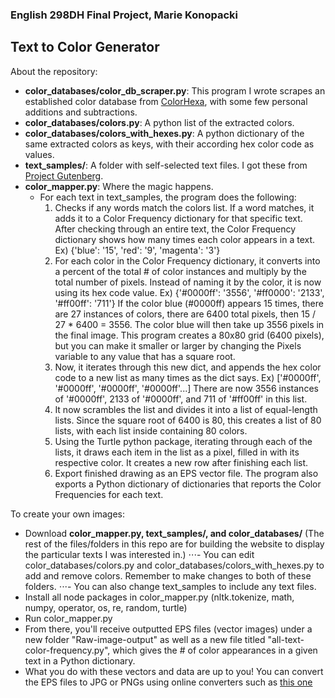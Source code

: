 ### English 298DH Final Project, Marie Konopacki
## Text to Color Generator

About the repository:
  - **color_databases/color_db_scraper.py**: This program I wrote scrapes an established color database from [ColorHexa](https://www.colorhexa.com/color-names), with some few personal additions and subtractions. 
  - **color_databases/colors.py**: A python list of the extracted colors.
  - **color_databases/colors_with_hexes.py**: A python dictionary of the same extracted colors as keys, with their according hex color code as values. 
  - **text_samples/**: A folder with self-selected text files. I got these from [Project Gutenberg](https://www.gutenberg.org/). 
  - **color_mapper.py**: Where the magic happens. 
    - For each text in text_samples, the program does the following:
      1. Checks if any words match the colors list. If a word matches, it adds it to a Color Frequency dictionary for that specific text. After checking through an entire text, the Color Frequency dictionary shows how many times each color appears in a text.     
          Ex) {'blue': '15', 'red': '9', 'magenta': '3'}
      2. For each color in the Color Frequency dictionary, it converts into a percent of the total # of color instances and multiply by the total number of pixels. Instead of naming it by the color, it is now using its hex code value.
            Ex) {'#0000ff': '3556', '#ff0000': '2133', '#ff00ff': '711'}
            If the color blue (#0000ff) appears 15 times, there are 27 instances of colors, there are 6400 total pixels, then 15 / 27 * 6400 = 3556. The color blue will then take up 3556 pixels in the final image.
          This program creates a 80x80 grid (6400 pixels), but you can make it smaller or larger by changing the Pixels variable to any value that has a square root. 
      3. Now, it iterates through this new dict, and appends the hex color code to a new list as many times as the dict says. 
          Ex) ['#0000ff', '#0000ff', '#0000ff', '#0000ff'...]
          There are now 3556 instances of '#0000ff', 2133 of '#0000ff', and 711 of '#ff00ff' in this list.
      4. It now scrambles the list and divides it into a list of equal-length lists. 
         Since the square root of 6400 is 80, this creates a list of 80 lists, with each list inside containing 80 colors. 
      5. Using the Turtle python package, iterating through each of the lists, it draws each item in the list as a pixel, filled in with its respective color. It creates a new row after finishing each list. 
      6. Export finished drawing as an EPS vector file. The program also exports a Python dictionary of dictionaries that reports the Color Frequencies for each text. 

  
To create your own images:
- Download **color_mapper.py, text_samples/, and color_databases/** (The rest of the files/folders in this repo are for building the website to display the particular texts I was interested in.)
  ⋅⋅⋅- You can edit color_databases/colors.py and color_databases/colors_with_hexes.py to add and remove colors. Remember to make changes to both of these folders.
  ⋅⋅⋅- You can also change text_samples to include any text files.
- Install all node packages in color_mapper.py (nltk.tokenize, math, numpy, operator, os, re, random, turtle)
- Run color_mapper.py 
- From there, you'll receive outputted EPS files (vector images) under a new folder "Raw-image-output" as well as a new file titled "all-text-color-frequency.py", which gives the # of color appearances in a given text in a Python dictionary. 
- What you do with these vectors and data are up to you! You can convert the EPS files to JPG or PNGs using online converters such as [this one](https://image.online-convert.com/convert/eps-to-jpg)
